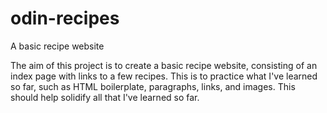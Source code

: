 # odin-recipes
A basic recipe website

The aim of this project is to create a basic recipe website, consisting of an index page with links to a few recipes. This is to practice what I've learned so far, such as HTML boilerplate, paragraphs, links, and images. This should help solidify all that I've learned so far.